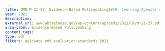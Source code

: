 ```yaml
---
title: OMB M-21-27, Evidence-Based Policymaking&#58; Learning Agendas and Annual Evaluation Plans
year: 2021
description: 
external_url: www.whitehouse.gov/wp-content/uploads/2021/06/M-21-27.pdf
aria-label: Evidence-Based Policymaking
content_tags: 
type: pdf
filters: guidance omb evaluation-standards 2021
---
```

